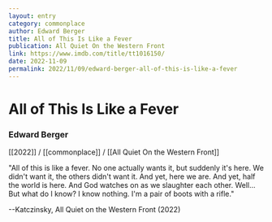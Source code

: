 ```yaml
---
layout: entry
category: commonplace
author: Edward Berger
title: All of This Is Like a Fever
publication: All Quiet On the Western Front
link: https://www.imdb.com/title/tt1016150/
date: 2022-11-09
permalink: 2022/11/09/edward-berger-all-of-this-is-like-a-fever
---
```


# All of This Is Like a Fever

### Edward Berger

[[2022]] / [[commonplace]] / [[All Quiet On the Western Front]]

"All of this is like a fever. No one actually wants it, but suddenly it's here. We didn't want it, the others didn't want it. And yet, here we are. And yet, half the world is here. And God watches on as we slaughter each other. Well... But what do I know? I know nothing. I'm a pair of boots with a rifle."

--Katczinsky, All Quiet on the Western Front (2022)